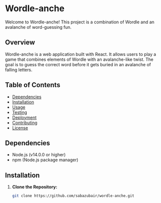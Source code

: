 # Wordle-anche

Welcome to Wordle-anche! This project is a combination of Wordle and an avalanche of word-guessing fun.

## Overview

Wordle-anche is a web application built with React. It allows users to play a game that combines elements of Wordle with an avalanche-like twist. The goal is to guess the correct word before it gets buried in an avalanche of falling letters.

## Table of Contents

- [Dependencies](#dependencies)
- [Installation](#installation)
- [Usage](#usage)
- [Testing](#testing)
- [Deployment](#deployment)
- [Contributing](#contributing)
- [License](#license)

## Dependencies

- Node.js (v14.0.0 or higher)
- npm (Node.js package manager)

## Installation

1. **Clone the Repository:**
   ```bash
   git clone https://github.com/sabazubair/wordle-anche.git
